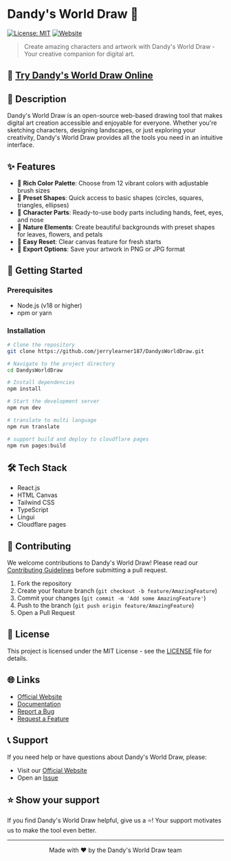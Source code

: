 # Dandy's World Draw 🎨

[![License: MIT](https://img.shields.io/badge/License-MIT-yellow.svg)](https://opensource.org/licenses/MIT)
[![Website](https://img.shields.io/website?url=https%3A%2F%2Fdandysworlddraw.com)](https://dandysworlddraw.com)

> Create amazing characters and artwork with Dandy's World Draw - Your creative companion for digital art.

## 🌟 [Try Dandy's World Draw Online](https://dandysworlddraw.com)

## 📝 Description

Dandy's World Draw is an open-source web-based drawing tool that makes digital art creation accessible and enjoyable for everyone. Whether you're sketching characters, designing landscapes, or just exploring your creativity, Dandy's World Draw provides all the tools you need in an intuitive interface.

## ✨ Features

- 🎨 **Rich Color Palette**: Choose from 12 vibrant colors with adjustable brush sizes
- 📐 **Preset Shapes**: Quick access to basic shapes (circles, squares, triangles, ellipses)
- 👤 **Character Parts**: Ready-to-use body parts including hands, feet, eyes, and nose
- 🌿 **Nature Elements**: Create beautiful backgrounds with preset shapes for leaves, flowers, and petals
- 🔄 **Easy Reset**: Clear canvas feature for fresh starts
- 💾 **Export Options**: Save your artwork in PNG or JPG format

## 🚀 Getting Started

### Prerequisites

- Node.js (v18 or higher)
- npm or yarn

### Installation

```bash
# Clone the repository
git clone https://github.com/jerrylearner187/DandysWorldDraw.git

# Navigate to the project directory
cd DandysWorldDraw

# Install dependencies
npm install

# Start the development server
npm run dev

# translate to multi language
npm run translate

# support build and deploy to cloudflare pages
npm run pages:build
```

## 🛠️ Tech Stack

- React.js
- HTML Canvas
- Tailwind CSS
- TypeScript
- Lingui
- Cloudflare pages

## 🤝 Contributing

We welcome contributions to Dandy's World Draw! Please read our [Contributing Guidelines](CONTRIBUTING.md) before submitting a pull request.

1. Fork the repository
2. Create your feature branch (`git checkout -b feature/AmazingFeature`)
3. Commit your changes (`git commit -m 'Add some AmazingFeature'`)
4. Push to the branch (`git push origin feature/AmazingFeature`)
5. Open a Pull Request

## 📄 License

This project is licensed under the MIT License - see the [LICENSE](LICENSE) file for details.

## 🌐 Links

- [Official Website](https://dandysworlddraw.com)
- [Documentation](https://dandysworlddraw.com/docs)
- [Report a Bug](https://github.com/yourusername/dandys-world-draw/issues)
- [Request a Feature](https://github.com/yourusername/dandys-world-draw/issues)

## 📞 Support

If you need help or have questions about Dandy's World Draw, please:
- Visit our [Official Website](https://dandysworlddraw.com)
- Open an [Issue](https://github.com/yourusername/dandys-world-draw/issues)

## ⭐ Show your support

If you find Dandy's World Draw helpful, give us a ⭐️! Your support motivates us to make the tool even better.

---

<p align="center">Made with ❤️ by the Dandy's World Draw team</p>